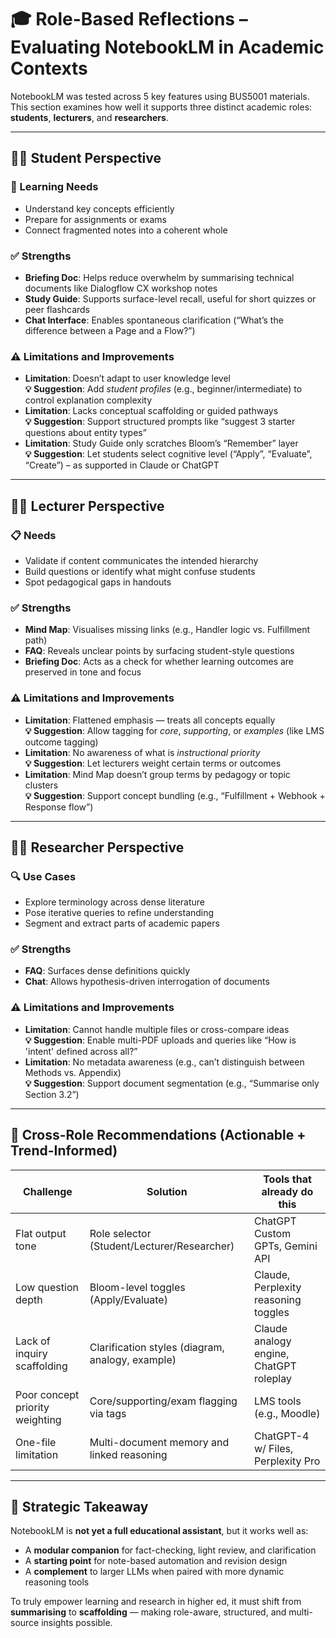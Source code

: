 # 🎓 Role-Based Reflections – Evaluating NotebookLM in Academic Contexts

NotebookLM was tested across 5 key features using BUS5001 materials. This section examines how well it supports three distinct academic roles: **students**, **lecturers**, and **researchers**.

---

## 👩‍🎓 Student Perspective

### 🧠 Learning Needs
- Understand key concepts efficiently  
- Prepare for assignments or exams  
- Connect fragmented notes into a coherent whole  

### ✅ Strengths
- **Briefing Doc**: Helps reduce overwhelm by summarising technical documents like Dialogflow CX workshop notes  
- **Study Guide**: Supports surface-level recall, useful for short quizzes or peer flashcards  
- **Chat Interface**: Enables spontaneous clarification (“What’s the difference between a Page and a Flow?”)

### ⚠️ Limitations and Improvements
- **Limitation**: Doesn’t adapt to user knowledge level  
  **💡 Suggestion**: Add *student profiles* (e.g., beginner/intermediate) to control explanation complexity  
- **Limitation**: Lacks conceptual scaffolding or guided pathways  
  **💡 Suggestion**: Support structured prompts like “suggest 3 starter questions about entity types”  
- **Limitation**: Study Guide only scratches Bloom’s “Remember” layer  
  **💡 Suggestion**: Let students select cognitive level (“Apply”, “Evaluate”, “Create”) – as supported in Claude or ChatGPT

---

## 👨‍🏫 Lecturer Perspective

### 📋 Needs
- Validate if content communicates the intended hierarchy  
- Build questions or identify what might confuse students  
- Spot pedagogical gaps in handouts

### ✅ Strengths
- **Mind Map**: Visualises missing links (e.g., Handler logic vs. Fulfillment path)  
- **FAQ**: Reveals unclear points by surfacing student-style questions  
- **Briefing Doc**: Acts as a check for whether learning outcomes are preserved in tone and focus

### ⚠️ Limitations and Improvements
- **Limitation**: Flattened emphasis — treats all concepts equally  
  **💡 Suggestion**: Allow tagging for *core*, *supporting*, or *examples* (like LMS outcome tagging)  
- **Limitation**: No awareness of what is *instructional priority*  
  **💡 Suggestion**: Let lecturers weight certain terms or outcomes  
- **Limitation**: Mind Map doesn’t group terms by pedagogy or topic clusters  
  **💡 Suggestion**: Support concept bundling (e.g., “Fulfillment + Webhook + Response flow”)

---

## 🧑‍🔬 Researcher Perspective

### 🔍 Use Cases
- Explore terminology across dense literature  
- Pose iterative queries to refine understanding  
- Segment and extract parts of academic papers

### ✅ Strengths
- **FAQ**: Surfaces dense definitions quickly  
- **Chat**: Allows hypothesis-driven interrogation of documents

### ⚠️ Limitations and Improvements
- **Limitation**: Cannot handle multiple files or cross-compare ideas  
  **💡 Suggestion**: Enable multi-PDF uploads and queries like “How is 'intent' defined across all?”  
- **Limitation**: No metadata awareness (e.g., can’t distinguish between Methods vs. Appendix)  
  **💡 Suggestion**: Support document segmentation (e.g., “Summarise only Section 3.2”)

---

## 🔧 Cross-Role Recommendations (Actionable + Trend-Informed)

| Challenge                           | Solution                                                    | Tools that already do this           |
|-------------------------------------|--------------------------------------------------------------|--------------------------------------|
| Flat output tone                    | Role selector (Student/Lecturer/Researcher)                  | ChatGPT Custom GPTs, Gemini API      |
| Low question depth                  | Bloom-level toggles (Apply/Evaluate)                         | Claude, Perplexity reasoning toggles |
| Lack of inquiry scaffolding         | Clarification styles (diagram, analogy, example)             | Claude analogy engine, ChatGPT roleplay |
| Poor concept priority weighting     | Core/supporting/exam flagging via tags                       | LMS tools (e.g., Moodle)             |
| One-file limitation                 | Multi-document memory and linked reasoning                   | ChatGPT-4 w/ Files, Perplexity Pro   |

---

## 🧠 Strategic Takeaway

NotebookLM is **not yet a full educational assistant**, but it works well as:
- A **modular companion** for fact-checking, light review, and clarification  
- A **starting point** for note-based automation and revision design  
- A **complement** to larger LLMs when paired with more dynamic reasoning tools

To truly empower learning and research in higher ed, it must shift from **summarising** to **scaffolding** — making role-aware, structured, and multi-source insights possible.
